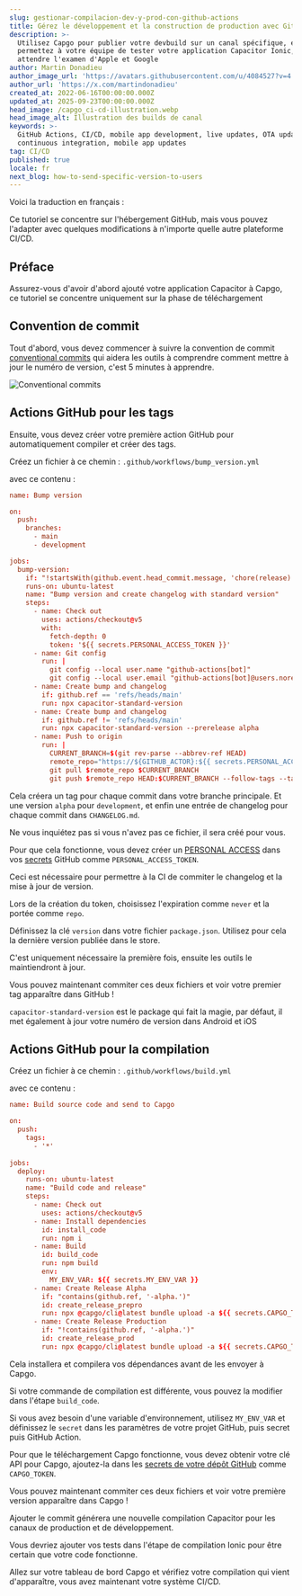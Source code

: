 ```yaml
---
slug: gestionar-compilacion-dev-y-prod-con-github-actions
title: Gérez le développement et la construction de production avec GitHub actions
description: >-
  Utilisez Capgo pour publier votre devbuild sur un canal spécifique, et
  permettez à votre équipe de tester votre application Capacitor Ionic, sans
  attendre l'examen d'Apple et Google
author: Martin Donadieu
author_image_url: 'https://avatars.githubusercontent.com/u/4084527?v=4'
author_url: 'https://x.com/martindonadieu'
created_at: 2022-06-16T00:00:00.000Z
updated_at: 2025-09-23T00:00:00.000Z
head_image: /capgo_ci-cd-illustration.webp
head_image_alt: Illustration des builds de canal
keywords: >-
  GitHub Actions, CI/CD, mobile app development, live updates, OTA updates,
  continuous integration, mobile app updates
tag: CI/CD
published: true
locale: fr
next_blog: how-to-send-specific-version-to-users
---
```

Voici la traduction en français :

Ce tutoriel se concentre sur l'hébergement GitHub, mais vous pouvez l'adapter avec quelques modifications à n'importe quelle autre plateforme CI/CD.

## Préface

Assurez-vous d'avoir d'abord ajouté votre application Capacitor à Capgo, ce tutoriel se concentre uniquement sur la phase de téléchargement

## Convention de commit

Tout d'abord, vous devez commencer à suivre la convention de commit [conventional commits](https://www.conventionalcommits.org/en/v1.0.0/) qui aidera les outils à comprendre comment mettre à jour le numéro de version, c'est 5 minutes à apprendre.

![Conventional commits](/conventional_commits.webp)

## Actions GitHub pour les tags

Ensuite, vous devez créer votre première action GitHub pour automatiquement compiler et créer des tags.

Créez un fichier à ce chemin : `.github/workflows/bump_version.yml`

avec ce contenu :

```toml
name: Bump version

on:
  push:
    branches:
      - main
      - development

jobs:
  bump-version:
    if: "!startsWith(github.event.head_commit.message, 'chore(release):')"
    runs-on: ubuntu-latest
    name: "Bump version and create changelog with standard version"
    steps:
      - name: Check out
        uses: actions/checkout@v5
        with:
          fetch-depth: 0
          token: '${{ secrets.PERSONAL_ACCESS_TOKEN }}'
      - name: Git config
        run: |
          git config --local user.name "github-actions[bot]"
          git config --local user.email "github-actions[bot]@users.noreply.github.com"
      - name: Create bump and changelog
        if: github.ref == 'refs/heads/main'
        run: npx capacitor-standard-version
      - name: Create bump and changelog
        if: github.ref != 'refs/heads/main'
        run: npx capacitor-standard-version --prerelease alpha
      - name: Push to origin
        run: |
          CURRENT_BRANCH=$(git rev-parse --abbrev-ref HEAD)
          remote_repo="https://${GITHUB_ACTOR}:${{ secrets.PERSONAL_ACCESS_TOKEN }}@github.com/${GITHUB_REPOSITORY}.git"
          git pull $remote_repo $CURRENT_BRANCH
          git push $remote_repo HEAD:$CURRENT_BRANCH --follow-tags --tags

```

Cela créera un tag pour chaque commit dans votre branche principale. Et une version `alpha` pour `development`, et enfin une entrée de changelog pour chaque commit dans `CHANGELOG.md`.

Ne vous inquiétez pas si vous n'avez pas ce fichier, il sera créé pour vous.

Pour que cela fonctionne, vous devez créer un [PERSONAL ACCESS](https://docs.github.com/en/authentication/keeping-your-account-and-data-secure/creating-a-personal-access-token/) dans vos [secrets](https://docs.github.com/en/actions/security-guides/encrypted-secrets "GitHub secrets") GitHub comme `PERSONAL_ACCESS_TOKEN`.

Ceci est nécessaire pour permettre à la CI de commiter le changelog et la mise à jour de version.

Lors de la création du token, choisissez l'expiration comme `never` et la portée comme `repo`.

Définissez la clé `version` dans votre fichier `package.json`. Utilisez pour cela la dernière version publiée dans le store.

C'est uniquement nécessaire la première fois, ensuite les outils le maintiendront à jour.

Vous pouvez maintenant commiter ces deux fichiers et voir votre premier tag apparaître dans GitHub !

`capacitor-standard-version` est le package qui fait la magie, par défaut, il met également à jour votre numéro de version dans Android et iOS

## Actions GitHub pour la compilation

Créez un fichier à ce chemin : `.github/workflows/build.yml`

avec ce contenu :

```toml
name: Build source code and send to Capgo

on:
  push:
    tags:
      - '*'
      
jobs:
  deploy:
    runs-on: ubuntu-latest
    name: "Build code and release"
    steps:
      - name: Check out
        uses: actions/checkout@v5
      - name: Install dependencies
        id: install_code
        run: npm i
      - name: Build
        id: build_code
        run: npm build
        env:
          MY_ENV_VAR: ${{ secrets.MY_ENV_VAR }}
      - name: Create Release Alpha
        if: "contains(github.ref, '-alpha.')"
        id: create_release_prepro
        run: npx @capgo/cli@latest bundle upload -a ${{ secrets.CAPGO_TOKEN }} -c development
      - name: Create Release Production
        if: "!contains(github.ref, '-alpha.')"
        id: create_release_prod
        run: npx @capgo/cli@latest bundle upload -a ${{ secrets.CAPGO_TOKEN }} -c production
```

Cela installera et compilera vos dépendances avant de les envoyer à Capgo.

Si votre commande de compilation est différente, vous pouvez la modifier dans l'étape `build_code`.

Si vous avez besoin d'une variable d'environnement, utilisez `MY_ENV_VAR` et définissez le `secret` dans les paramètres de votre projet GitHub, puis secret puis GitHub Action.

Pour que le téléchargement Capgo fonctionne, vous devez obtenir votre clé API pour Capgo, ajoutez-la dans les [secrets de votre dépôt GitHub](https://docs.github.com/en/actions/security-guides/encrypted-secrets/) comme `CAPGO_TOKEN`.

Vous pouvez maintenant commiter ces deux fichiers et voir votre première version apparaître dans Capgo !

Ajouter le commit générera une nouvelle compilation Capacitor pour les canaux de production et de développement.

Vous devriez ajouter vos tests dans l'étape de compilation Ionic pour être certain que votre code fonctionne.

Allez sur votre tableau de bord Capgo et vérifiez votre compilation qui vient d'apparaître, vous avez maintenant votre système CI/CD.
